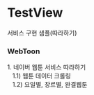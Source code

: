 # TestView
서비스 구현 샘플(따라하기)


<p style="font-size:16px;"><h3><b>WebToon</b></h3></p>
 <div>1. 네이버 웹툰 서비스 따라하기 </div>
 <div>&nbsp;&nbsp;  1.1) 웹툰 데이터 크롤링</div>
 <div>&nbsp;&nbsp;  1.2) 요일별, 장르별, 완결웹툰 </div>
